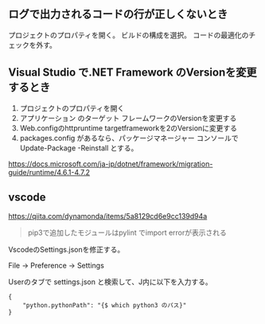 ## ログで出力されるコードの行が正しくないとき

プロジェクトのプロパティを開く。
ビルドの構成を選択。
コードの最適化のチェックを外す。


## Visual Studio で.NET Framework のVersionを変更するとき

1. プロジェクトのプロパティを開く
2. アプリケーション のターゲット フレームワークのVersionを変更する
3. Web.configのhttpruntime targetframeworkを2のVersionに変更する
4. packages.config があるなら、パッケージマネージャー コンソールでUpdate-Package -Reinstall とする。

https://docs.microsoft.com/ja-jp/dotnet/framework/migration-guide/runtime/4.6.1-4.7.2



## vscode

https://qiita.com/dynamonda/items/5a8129cd6e9cc139d94a

> pip3で追加したモジュールはpylint でimport errorが表示される

VscodeのSettings.jsonを修正する。

File -> Preference -> Settings

Userのタブで settings.json と検索して、J内に以下を入力する。

```
{
    "python.pythonPath": "{$ which python3 のパス}"
}
```
